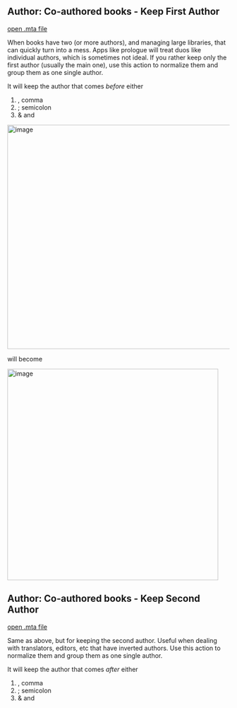 

## **Author: Co-authored books - Keep First Author**

[open .mta file](https://github.com/ThoughtfulSenpai/TaggingAudiobooks/blob/main/Actions/Audiobooks%23Coathored%20books%23Keep%20first%20author.mta)

When books have two (or more authors), and managing large libraries, that can quickly turn into a mess. Apps like prologue will treat duos like individual authors, which is sometimes not ideal. If you rather keep only the first author (usually the main one), use this action to normalize them and group them as one single author. 

It will keep the author that comes _before_ either 
1) , comma 
2) ; semicolon
3) & and 

<img width="507" alt="image" src="https://user-images.githubusercontent.com/100229664/196849721-9581984a-aa6d-4b92-b5aa-1132a0bf1bcb.png">


will become

<img width="478" alt="image" src="https://user-images.githubusercontent.com/100229664/196850314-7243a48a-40a6-4092-ab52-979402c9cda5.png">

## **Author: Co-authored books - Keep Second Author**
[open .mta file](https://github.com/ThoughtfulSenpai/TaggingAudiobooks/blob/main/Actions/Audiobooks%23Coathored%20books%23Keep%20second%20author.mta)

Same as above, but for keeping the second author. Useful when dealing with translators, editors, etc that have inverted authors. Use this action to normalize them and group them as one single author. 

It will keep the author that comes _after_ either 
1) , comma 
2) ; semicolon
3) & and 

